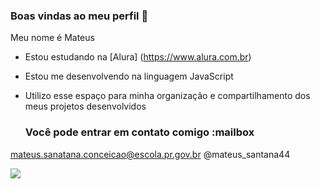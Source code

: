 ### Boas vindas ao meu perfil 💙

Meu nome é Mateus

- Estou estudando na [Alura] (https://www.alura.com.br)
- Estou me desenvolvendo na linguagem JavaScript
- Utilizo esse espaço para minha organização e compartilhamento dos meus projetos desenvolvidos

  ### Você pode entrar em contato comigo :mailbox

mateus.sanatana.conceicao@escola.pr.gov.br
@mateus_santana44

![](https://media.tenor.com/3vyG_tzaHb4AAAAC/confused-confused-face.gif)
